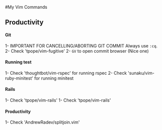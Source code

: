 #My Vim Commands

## Productivity

#### Git

1- IMPORTANT FOR CANCELLING/ABORTING GIT COMMIT
Always use `:cq`.
2- Check 'tpope/vim-fugitive'
2- `GV` to open commit browser (Nice one)

#### Running test
1- Check 'thoughtbot/vim-rspec' for running rspec
2- Check 'sunaku/vim-ruby-minitest' for running minitest

#### Rails
1- Check 'tpope/vim-rails'
1- Check 'tpope/vim-rails'

#### Productivity
1- Check 'AndrewRadev/splitjoin.vim'
